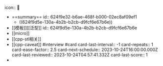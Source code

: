 icon:: 

- ==summary==
  id:: 624f9e32-b6ae-468f-b000-02ec8af09ef1
	- ((624f9d5e-130a-4b2b-b2cb-d9fcf6e67b6e))
- [[模板]][[泛型]]
  id:: 624f9d5e-130a-4b2b-b2cb-d9fcf6e67b6e
- [[micro]]
- [[cpp-stl相关]]
- [[cpp-caveat]] #interview #card
  card-last-interval:: -1
  card-repeats:: 1
  card-ease-factor:: 2.5
  card-next-schedule:: 2023-10-24T16:00:00.000Z
  card-last-reviewed:: 2023-10-24T04:57:41.332Z
  card-last-score:: 1
-